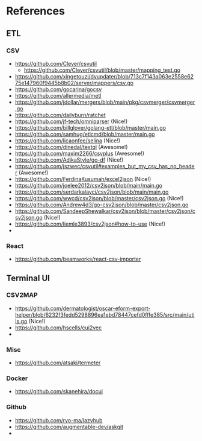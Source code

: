 # References

## ETL

### CSV
- https://github.com/Clever/csvutil
	- https://github.com/Clever/csvutil/blob/master/mapping_test.go
- https://github.com/xingetouzi/dyupdater/blob/713c7f143a063e2558e6275e147960f9445b8b02/server/mappers/csv.go
- https://github.com/gocarina/gocsv
- https://github.com/allermedia/metl
- https://github.com/jdollar/mergers/blob/main/pkg/csvmerger/csvmerger.go
- https://github.com/dailyburn/ratchet
- https://github.com/jf-tech/omniparser (Nice!)
- https://github.com/billglover/golang-etl/blob/master/main.go
- https://github.com/samhug/etlcmd/blob/master/main.go
- https://github.com/licaonfee/selina (Nice!)
- https://github.com/dinedal/textql (Awesome!)
- https://github.com/maxim2266/csvplus (Awesome!)
- https://github.com/AdikaStyle/go-df (Nice!)
- https://github.com/jszwec/csvutil#examples_but_my_csv_has_no_header (Awesome!)
- https://github.com/FerdinaKusumah/excel2json (Nice!)
- https://github.com/joelee2012/csv2json/blob/main/main.go
- https://github.com/serdarkalayci/csv2json/blob/main/main.go
- https://github.com/wwcd/csv2json/blob/master/csv2json.go (Nice!)
- https://github.com/Andrew4d3/go-csv2json/blob/master/csv2json.go
- https://github.com/SandeepShewalkar/csv2json/blob/master/csv2json/csv2json.go (Nice!)
- https://github.com/liemle3893/csv2json#how-to-use (Nice!)
- 

### React
- https://github.com/beamworks/react-csv-importer

## Terminal UI

### CSV2MAP
- https://github.com/dermatologist/oscar-eform-export-helper/blob/6232f3fedd5298896ea1ebd78447cefd0fffe385/src/main/utils.go (Nice!)
- https://github.com/hscells/cui2vec
- 

### Misc
- https://github.com/atsaki/termeter

### Docker
- https://github.com/skanehira/docui

### Github
- https://github.com/ryo-ma/lazyhub
- https://github.com/augmentable-dev/askgit
- 